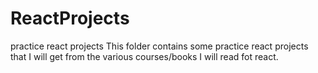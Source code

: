 # ReactProjects
practice react projects
This folder contains some practice react projects that I will get from the various courses/books I will read fot react.

